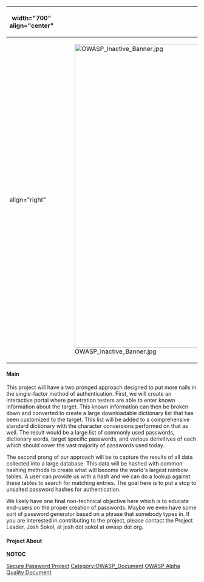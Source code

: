 <table>
<thead>
<tr class="header">
<th><p>width="700" align="center"</p></th>
<th><p><br />
</p></th>
<th><p>width="500" align="center"</p></th>
<th><p><br />
</p></th>
</tr>
</thead>
<tbody>
<tr class="odd">
<td><p>align="right"</p></td>
<td><figure>
<img src="OWASP_Inactive_Banner.jpg" title="OWASP_Inactive_Banner.jpg" alt="OWASP_Inactive_Banner.jpg" width="800" /><figcaption>OWASP_Inactive_Banner.jpg</figcaption>
</figure></td>
<td><p>align="right"</p></td>
<td></td>
</tr>
</tbody>
</table>

#### Main

This project will have a two pronged approach designed to put more nails
in the single-factor method of authentication. First, we will create an
interactive portal where penetration testers are able to enter known
information about the target. This known information can then be broken
down and converted to create a large downloadable dictionary list that
has been customized to the target. This list will be added to a
comprehensive standard dictionary with the character conversions
performed on that as well. The result would be a large list of commonly
used passwords, dictionary words, target specific passwords, and various
derivitives of each which should cover the vast majority of passwords
used today.

The second prong of our approach will be to capture the results of all
data collected into a large database. This data will be hashed with
common hashing methods to create what will become the world's largest
rainbow tables. A user can provide us with a hash and we can do a lookup
against these tables to search for matching entries. The goal here is to
put a stop to unsalted password hashes for authentication.

We likely have one final non-technical objective here which is to
educate end-users on the proper creation of passwords. Maybe we even
have some sort of password generator based on a phrase that somebody
types in. If you are interested in contributing to the project, please
contact the Project Leader, Josh Sokol, at josh dot sokol at owasp dot
org.

#### Project About

__NOTOC__ <headertabs />

[Secure Password Project](Category:OWASP_Project "wikilink")
[Category:OWASP_Document](Category:OWASP_Document "wikilink") [OWASP
Alpha Quality
Document](Category:OWASP_Alpha_Quality_Document "wikilink")